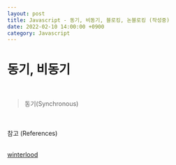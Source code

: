 ```yaml
---
layout: post
title: Javascript - 동기, 비동기, 블로킹, 논블로킹 (작성중)
date: 2022-02-10 14:00:00 +0900
category: Javascript
---
```


동기, 비동기
===

<br />

> 동기(Synchronous)


<br />
<br />
참고 (References)

<br />[winterlood](https://www.udemy.com/course/winterlood-react-basic/)
